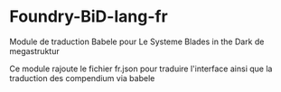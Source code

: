 # Foundry-BiD-lang-fr
Module de traduction Babele pour Le Systeme Blades in the Dark de megastruktur

Ce module rajoute le fichier fr.json pour traduire l'interface ainsi que la traduction des compendium via babele
